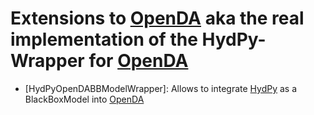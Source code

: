 # Extensions to [OpenDA](http://openda.org/) aka the real implementation of the HydPy-Wrapper for [OpenDA](http://openda.org/)

* [HydPyOpenDABBModelWrapper]: Allows to integrate [HydPy](../..) as a BlackBoxModel into [OpenDA](http://openda.org/)